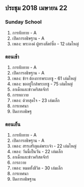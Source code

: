 ## ประชุม 2018 เมษายน 22

### Sunday School

1. การทักทาย - A
2. เปิดการอธิษฐาน - A
3. เพลง: พระองค์ ผู้ทรงสัตย์ซื่อ - 12 เล่มไหญ่

### ตอนเช้า

1. การทักทาย - A
2. เปิดการอธิษฐาน - A
3. เพลง: ข้าฯ ต้องการพระเยซู - 61 เล่มไหญ่
4. เพลง: ขออยู่ใกล้พระเยซู - 75 เล่มไหญ่
5. ลาเด็กและข่าวคริสตจักร์
6. การทถวาย
7. เพลง: ด้วยสุดใจ - 23 เล่มเล็ก
8. การเทศนา
9. ปิดการอธิษฐ

### ตอนเย็น

1. การทักทาย - A
2. เปิดการอธิษฐาน - A
3. เพลง:  สรรเสริญแด่พระเจ้า - 22 เล่มไหญ่
4. เพลง:  วันนี้เป็นวัน - 22 เล่มเล็ก
5. ลาเด็กและข่าวคริสตจักร์
6. การถวาย
7. เพลง:  หมดทั้งชีวิต - 30 เล่มเล็ก
8. การเทศนา
9. ปิดการอธิษฐาน

